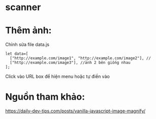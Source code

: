 # scanner
# Thêm ảnh:
Chỉnh sửa file data.js
```
let data=[
  ["http://example.com/image1", "http://example.com/image2"], //
  ["http://example.com/image3"], //ảnh 2 bên giống nhau
];
```
Click vào URL box để hiện menu hoặc tự điền vào

# Nguồn tham khảo:
https://daily-dev-tips.com/posts/vanilla-javascript-image-magnify/
